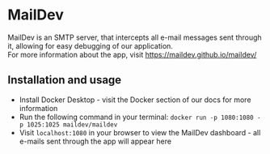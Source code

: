 # MailDev

MailDev is an SMTP server, that intercepts all e-mail messages sent through it, allowing for easy debugging of our application.  
For more information about the app, visit https://maildev.github.io/maildev/

## Installation and usage

- Install Docker Desktop - visit the Docker section of our docs for more information
- Run the following command in your terminal: `docker run -p 1080:1080 -p 1025:1025 maildev/maildev`
- Visit `localhost:1080` in your browser to view the MailDev dashboard - all e-mails sent through the app will appear
  here
